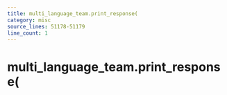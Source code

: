 ```yaml
---
title: multi_language_team.print_response(
category: misc
source_lines: 51178-51179
line_count: 1
---
```


# multi_language_team.print_response(
